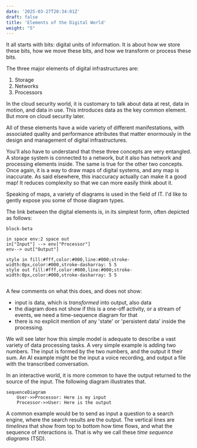 ```yaml
---
date: '2025-03-27T20:34:01Z'
draft: false
title: 'Elements of the Digital World'
weight: "5" 
---
```


It all starts with bits: digital units of information. It is about how we store these bits, how we move these bits, and how we transform or process these bits.

The three major elements of digital infrastructures are:

1. Storage
1. Networks
1. Processors

In the cloud security world, it is customary to talk about data at rest, data in motion, and data in use. This introduces data as the key common element. But more on cloud security later.

All of these elements have a wide variety of different manifestations, with associated quality and performance attributes that matter enormously in the design and management of digital infrastructures.

You'll also have to understand that these three concepts are very entangled. A storage system is connected to a network, but it also has network and processing elements inside. The same is true for the other two concepts. Once again, it is a way to draw maps of digital systems, and any map is inaccurate. As said elsewhere, this inaccuracy actually can make it a good map! It reduces complexity so that we can more easily think about it.

Speaking of maps, a variety of diagrams is used in the field of IT.
I'd like to gently expose you some of those diagram types.

The link between the digital elements is, in its simplest form, often depicted as follows:

```mermaid
block-beta

in space env:2 space out
in["Input"] --> env["Processor"]
env--> out["Output"]

style in fill:#fff,color:#000,line:#000;stroke-width:0px,color:#000,stroke-dasharray: 5 5
style out fill:#fff,color:#000,line:#000;stroke-width:0px,color:#000,stroke-dasharray: 5 5
   
```

A few comments on what this does, and does not show:

- input is data, which is _transformed_ into output, also data
- the diagram does not show if this is a one-off activity, or a stream of events, we need a time-sequence diagram for that
- there is no explicit mention of any 'state' or 'persistent data' inside the processing.

We will see later how this simple model is adequate to describe a vast variety of data processing tasks.
A very simple example is adding two numbers. The input is formed by the two numbers, and the output it their sum.
An AI example might be the input a voice recording, and output a file with the transcribed conversation.

In an interactive world, it is more common to have the output returned to the source of the input.
The following diagram illustrates that.

```mermaid
sequenceDiagram
    User->>Processor: Here is my input
    Processor->>User: Here is the output
```

A common example would be to send as input a question to a search engine, where the search results are the output.
The vertical lines are _timelines_ that show from top to bottom how time flows, and what the sequence of interactions is.
That is why we call these _time sequence diagrams_ (TSD).
